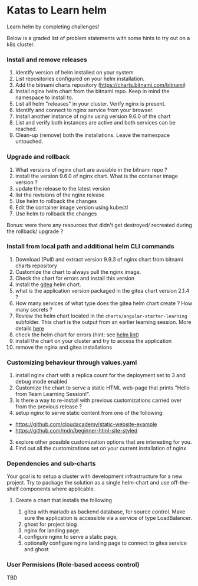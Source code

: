 # Katas to Learn helm

Learn helm by completing challenges!

Below is a graded list of problem statements with some hints to try out on a k8s cluster.

### Install and remove releases
1. Identify version of helm installed on your system
2. List repositories configured on your helm installation.
3. Add the bitnami charts repository (https://charts.bitnami.com/bitnami)
4. Install nginx helm chart from the bitnami repo. Keep in mind the namespace to install to.
5. List all helm "releases" in your cluster. Verify nginx is present.
6. Identify and connect to nginx service from your browser.
7. Install another instance of nginx using version 9.6.0 of the chart
8. List and verify both instances are active and both services can be reached.
9. Clean-up (remove) both the installations. Leave the namespace untouched.

### Upgrade and rollback
1. What versions of nginx chart are avaiable in the bitnami repo ?
2. install the version 9.6.0 of nginx chart. What is the container image version ?
3. update the release to the latest version
6. list the revisions of the nginx release
4. Use helm to rollback the changes
5. Edit the container image version using kubectl
4. Use helm to rollback the changes

Bonus: were there any resources that didn't get destroyed/ recreated during the rollback/ upgrade ?

### Install from local path and additional helm CLI commands
1. Download (Pull) and extract version 9.9.3 of nginx chart from bitnami charts repository
2. Customize the chart to always pull the nginx image.
4. Check the chart for errors and install this version
4. install the [gitea](https://artifacthub.io/packages/helm/gitea/gitea) helm chart.
5. what is the application version packaged in the gitea chart version 2.1.4 ?
6. How many services of what type does the gitea helm chart create ? How many secrets ?
2. Review the helm chart located in the `charts/angular-starter-learning` subfolder.
   This chart is the output from an earlier learning session. More details [here](https://github.com/meenakshi-koushik/angular-starter-learning)
3. check the helm chart for errors (hint: see [helm lint](https://docs.helm.sh/docs/helm/helm_lint/))
4. install the chart on your cluster and try to access the application
5. remove the nginx and gitea installations

### Customizing behaviour through values.yaml
1. install nginx chart with a replica count for the deployment set to 3 and debug mode enabled
3. Customize the chart to serve a static HTML web-page that prints "Hello from Team Learning Session!". 
3. Is there a way to re-install with previous customizations carried over from the previous release ?
2. setup nginx to serve static content from one of the following:

  *  https://github.com/cloudacademy/static-website-example
  *  https://github.com/mdn/beginner-html-site-styled
3. explore other possible customization options that are interesting for you.
4. Find out all the customizations set on your current installation of nginx

### Dependencies and sub-charts

Your goal is to setup a cluster with development infrastructure for a new project. Try to package the solution as a single helm-chart and use off-the-shelf components where applicable.

1. Create a chart that installs the following

    1. gitea with mariadb as backend database, for source control. Make sure the application is accessible via a service of type LoadBalancer.
    1. ghost for project blog
    1. nginx for landing page. 
    1. configure nginx to serve a static page, 
    1. optionally configure nginx landing page to connect to gitea service and ghost
### User Permisions (Role-based access control)

TBD